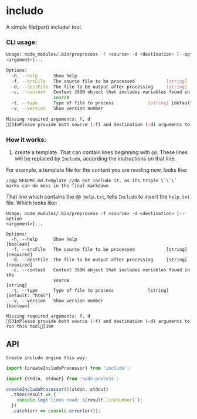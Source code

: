 # includo

A simple file(part) includer tool.

### CLI usage:

```sh
Usage: node_modules/.bin/preprocess -f <source> -d <destination> [--option
<argument>]...

Options:
  -h, --help      Show help                                            [boolean]
  -f, --srcFile   The source file to be processed            [string] [required]
  -d, --destFile  The file to be output after processing     [string] [required]
  -c, --context   Context JSON object that includes variables found in the
                  source                                                [string]
  -t, --type      Type of file to process             [string] [default: "html"]
  -v, --version   Show version number                                  [boolean]

Missing required arguments: f, d
[31mPlease provide both source (-f) and destination (-d) arguments to run this tool[39m

```

### How it works:

1. create a template. That can contain lines beginning with `@@`. These lines will be replaced by `Includo`, according the instructions on that line.

For example, a template file for the content you are reading now, looks like:

```
//@@ README.md.template //do not include it, as its triple \`\`\` marks can do mess in the final markdown
```

That line which contains the `@@ help.txt`, tells `Includo` to insert the `help.txt` file. Which looks like:

```
Usage: node_modules/.bin/preprocess -f <source> -d <destination> [--option
<argument>]...

Options:
  -h, --help      Show help                                            [boolean]
  -f, --srcFile   The source file to be processed            [string] [required]
  -d, --destFile  The file to be output after processing     [string] [required]
  -c, --context   Context JSON object that includes variables found in the
                  source                                                [string]
  -t, --type      Type of file to process             [string] [default: "html"]
  -v, --version   Show version number                                  [boolean]

Missing required arguments: f, d
[31mPlease provide both source (-f) and destination (-d) arguments to run this tool[39m

```

## API

    Create includo engine this way:

```ts
import {createIncludoProcessor} from 'includo';

import {stdin, stdout} from 'node:process';

createIncludoProcessor()(stdin, stdout)
  .then(result => {
    console.log(`lines read: ${result.lineNumber}`);
  })
  .catch(err => console.error(err));
```
